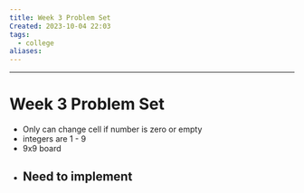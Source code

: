 ```yaml
---
title: Week 3 Problem Set
Created: 2023-10-04 22:03
tags:
  - college
aliases:
---
```


---
# Week 3 Problem Set
- Only can change cell if number is zero or empty 
- integers are 1 - 9
- 9x9 board
- Need to implement
	- 



